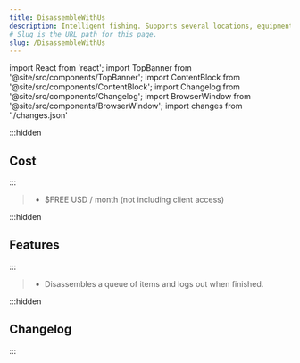 ```yaml
---
title: DisassembleWithUs
description: Intelligent fishing. Supports several locations, equipment retrieval, presets, Deep Sea, and more!.
# Slug is the URL path for this page.
slug: /DisassembleWithUs
---
```


import React from 'react';
import TopBanner from '@site/src/components/TopBanner';
import ContentBlock from '@site/src/components/ContentBlock';
import Changelog from '@site/src/components/Changelog';
import BrowserWindow from '@site/src/components/BrowserWindow';
import changes from './changes.json'

<TopBanner title="DisassembleWithUs" version="v1.0.6" author="BotWithUs" offical="OFFICAL SCRIPT" skill="Invention">
</TopBanner>

:::hidden

## Cost

:::

<ContentBlock title="Cost">

> - $FREE USD / month (not including client access)

</ContentBlock>

:::hidden

## Features

:::

<ContentBlock title="Features">

> - Disassembles a queue of items and logs out when finished.

</ContentBlock>

:::hidden

## Changelog

:::

<Changelog changes={changes}>

</Changelog>
